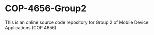# COP-4656-Group2
This is an online source code repository for Group 2 of Mobile Device Applications (COP 4656). 
